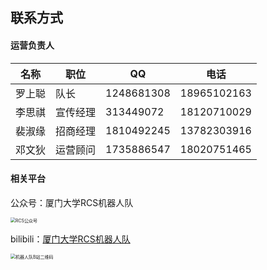## 联系方式

#### 运营负责人

| 名称   | 职位     | QQ         | 电话        |
| ------ | -------- | ---------- | ----------- |
| 罗上聪 | 队长     | 1248681308 | 18965102163 |
| 李思祺 | 宣传经理 | 313449072  | 18120710029 |
| 裴淑缘 | 招商经理 | 1810492245 | 13782303916 |
| 邓文狄 | 运营顾问 | 1735886547 | 18020751465 |

#### 相关平台

公众号：厦门大学RCS机器人队

<img src="RCS公众号.jpg" alt="RCS公众号" style="zoom:50%;" />

bilibili：[厦门大学RCS机器人队](https://space.bilibili.com/1008703584)

<img src="机器人队B站二维码.jpg" alt="机器人队B站二维码" style="zoom:50%;" />

